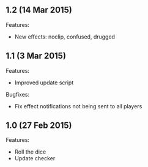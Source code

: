 ## 1.2 (14 Mar 2015)

Features:

- New effects: noclip, confused, drugged

## 1.1 (3 Mar 2015)

Features:

- Improved update script

Bugfixes:

- Fix effect notifications not being sent to all players

## 1.0 (27 Feb 2015)

Features:

- Roll the dice
- Update checker
